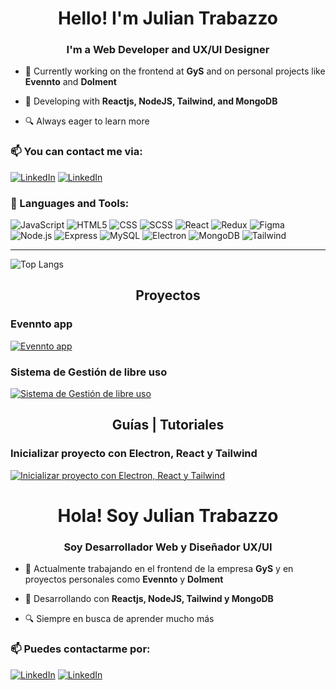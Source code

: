<h1 align="center">Hello! I'm Julian Trabazzo</h1>
<h3 align="center">I'm a Web Developer and UX/UI Designer</h3>

- 🔭 Currently working on the frontend at **GyS** and on personal projects like **Evennto** and **Dolment**

- 🌱 Developing with **Reactjs, NodeJS, Tailwind, and MongoDB**

- 🔍 Always eager to learn more 

<h3 align="left">📫 You can contact me via:</h3>
<p align="left">
 <a href="https://linkedin.com/in/julian-trabazzo/"><img alt="LinkedIn" src="https://img.shields.io/badge/LinkedIn-JTP%20Dev-blue?style=flat-square&logo=linkedin"></a>
 <a href="https://drive.google.com/file/d/1fvlkXT-PBiMIaCCaJs0EbC_pMsRtPrMR/view?usp=sharing"><img alt="LinkedIn" src="https://img.shields.io/badge/Download%20CV-English-yellow?style=flat-square"></a>
</p>

<h3 align="left">🔧 Languages and Tools:</h3>

  ![JavaScript](https://img.shields.io/badge/-JavaScript-333333?style=for-the-badge&logo=javascript)
  ![HTML5](https://img.shields.io/badge/-HTML5-333333?style=for-the-badge&logo=HTML5)
  ![CSS](https://img.shields.io/badge/-CSS-333333?style=for-the-badge&logo=CSS3&logoColor=1572B6)
  ![SCSS](https://img.shields.io/badge/-SCSS-333333?style=for-the-badge&logo=SASS&logoColor=CE6B9E)
  ![React](https://img.shields.io/badge/-React-333333?style=for-the-badge&logo=react)
  ![Redux](https://img.shields.io/badge/-Redux-333333?style=for-the-badge&logo=redux)
  ![Figma](https://img.shields.io/badge/-Figma-333333?style=for-the-badge&logo=figma)
  <br/>
  ![Node.js](https://img.shields.io/badge/-Node.js-333333?style=for-the-badge&logo=node.js)
  ![Express](https://img.shields.io/badge/-Express-333333?style=for-the-badge&logo=express)
  ![MySQL](https://img.shields.io/badge/-MySQL-333333?style=for-the-badge&logo=mysql)
  ![Electron](https://img.shields.io/badge/-Electron-333333?style=for-the-badge&logo=electron)
  ![MongoDB](https://img.shields.io/badge/-MongoDB-333333?style=for-the-badge&logo=MongoDB)
  ![Tailwind](https://img.shields.io/badge/-Tailwind-333333?style=for-the-badge&logo=tailwindcss)

<hr/>
<p align="left">
  <img src="https://github-readme-stats.vercel.app/api/top-langs/?username=juliantpzzo&hide_progress=true" alt="Top Langs"/>
</p>

<div>
  <h2 align="center">Proyectos</h2>
 
 <h3>Evennto app</h3>
  <a href='https://github.com/JulianTPzzo/EvenntoAppLimited'>
      <img src="https://github-readme-stats.vercel.app/api/pin/?username=juliantpzzo&repo=EvenntoAppLimited" alt="Evennto app"/>
  </a>
  
  <h3>Sistema de Gestión de libre uso</h3>
    <a href='https://github.com/JulianTPzzo/Dolment-Sistema-Gestion'>
      <img src="https://github-readme-stats.vercel.app/api/pin/?username=juliantpzzo&repo=Dolment-Sistema-Gestion" alt="Sistema de Gestión de libre uso"/>
  </a>
</div>

<h2 align="center">Guías | Tutoriales</h2>
 <h3>Inicializar proyecto con Electron, React y Tailwind</h3>
 <a href='https://github.com/JulianTPzzo/Guia-Electron-React-Tailwind'>
   <img src="https://github-readme-stats.vercel.app/api/pin/?username=juliantpzzo&repo=Guia-Electron-React-Tailwind" alt="Inicializar proyecto con Electron, React y Tailwind"/>
 </a>

<h1 align="center">Hola! Soy Julian Trabazzo</h1>
<h3 align="center">Soy Desarrollador Web y Diseñador UX/UI</h3>

- 🔭 Actualmente trabajando en el frontend de la empresa **GyS** y en proyectos personales como **Evennto** y **Dolment**

- 🌱 Desarrollando con **Reactjs, NodeJS, Tailwind y MongoDB**

- 🔍 Siempre en busca de aprender mucho más 

<h3 align="left">📫 Puedes contactarme por:</h3>
<p align="left">
 <a href="https://linkedin.com/in/julian-trabazzo/"><img alt="LinkedIn" src="https://img.shields.io/badge/LinkedIn-JTP%20Dev-blue?style=flat-square&logo=linkedin"></a>
 <a href="https://drive.google.com/drive/folders/1FetYLxj75X1ISiL6G3TOa9acENytU5Hr?usp=drive_link"><img alt="LinkedIn" src="https://img.shields.io/badge/Descargar%20CV-Español-yellow?style=flat-square"></a>
</p>
